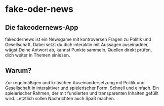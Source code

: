 # fake-oder-news
## Die fakeodernews-App
fakeodernews ist ein Newsgame mit kontroversen Fragen zu Politik und Gesellschaft. Dabei setzt du dich interaktiv mit Aussagen auseinadner, wägst Deine Antwort ab, kannst Punkte sammeln, Quellen direkt prüfen, dich weiter in Themen einlesen. 

## Warum?
Zur regelmäßigen und kritischen Auseinandersetzung mit Politik und Gesellschaft in interaktiver und spielerischer Form. Schnell und einfach. Ein spielerischer Rahmen, der mit fundierten und transparenten Inhalten gefüllt wird. Letztlich sollen Nachrichten auch Spaß machen.
